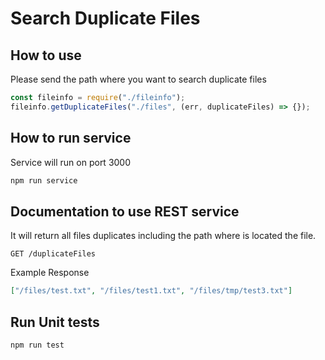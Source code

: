 # Search Duplicate Files

## How to use

Please send the path where you want to search duplicate files

```javascript
const fileinfo = require("./fileinfo");
fileinfo.getDuplicateFiles("./files", (err, duplicateFiles) => {});
```

## How to run service

Service will run on port 3000

```sh
npm run service
```

## Documentation to use REST service

It will return all files duplicates including the path where is located the file.

```postman
GET /duplicateFiles
```

Example Response

```json
["/files/test.txt", "/files/test1.txt", "/files/tmp/test3.txt"]
```

## Run Unit tests

```sh
npm run test
```
